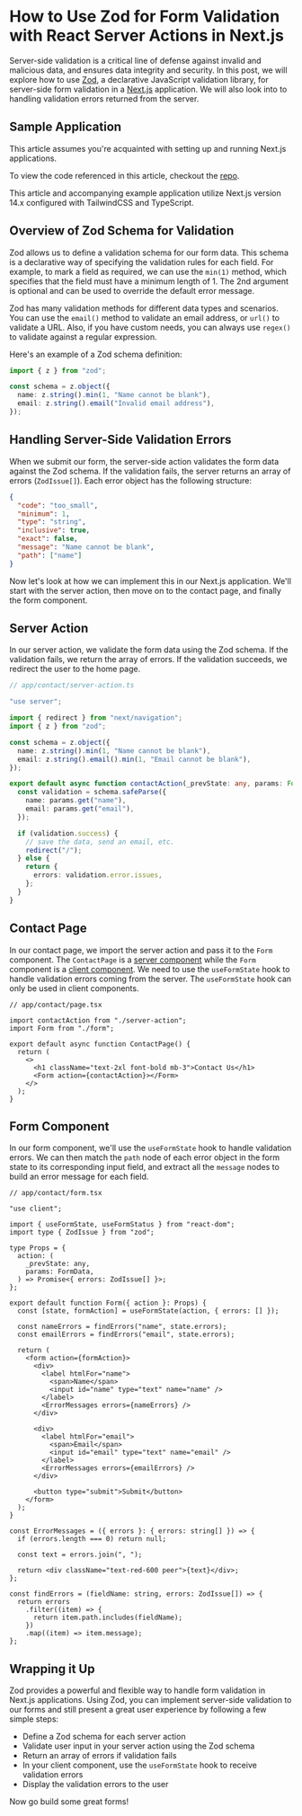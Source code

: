 # How to Use Zod for Form Validation with React Server Actions in Next.js

Server-side validation is a critical line of defense against invalid and malicious data, and ensures data integrity and security. In this post, we will explore how to use [Zod](https://zod.dev/), a declarative JavaScript validation library, for server-side form validation in a [Next.js](https://nextjs.org/) application. We will also look into to handling validation errors returned from the server.

## Sample Application

This article assumes you're acquainted with setting up and running Next.js applications.

To view the code referenced in this article, checkout the [repo](https://github.com/CodingZeal/nextjs-server-action-validation).

This article and accompanying example application utilize Next.js version 14.x configured with TailwindCSS and TypeScript.

## Overview of Zod Schema for Validation

Zod allows us to define a validation schema for our form data. This schema is a declarative way of specifying the validation rules for each field. For example, to mark a field as required, we can use the `min(1)` method, which specifies that the field must have a minimum length of 1. The 2nd argument is optional and can be used to override the default error message.

Zod has many validation methods for different data types and scenarios. You can use the `email()` method to validate an email address, or `url()` to validate a URL. Also, if you have custom needs, you can always use `regex()` to validate against a regular expression.

Here's an example of a Zod schema definition:

```ts
import { z } from "zod";

const schema = z.object({
  name: z.string().min(1, "Name cannot be blank"),
  email: z.string().email("Invalid email address"),
});
```

## Handling Server-Side Validation Errors

When we submit our form, the server-side action validates the form data against the Zod schema. If the validation fails, the server returns an array of errors (`ZodIssue[]`). Each error object has the following structure:

```json
{
  "code": "too_small",
  "minimum": 1,
  "type": "string",
  "inclusive": true,
  "exact": false,
  "message": "Name cannot be blank",
  "path": ["name"]
}
```

Now let's look at how we can implement this in our Next.js application. We'll start with the server action, then move on to the contact page, and finally the form component.

## Server Action

In our server action, we validate the form data using the Zod schema. If the validation fails, we return the array of errors. If the validation succeeds, we redirect the user to the home page.

```ts
// app/contact/server-action.ts

"use server";

import { redirect } from "next/navigation";
import { z } from "zod";

const schema = z.object({
  name: z.string().min(1, "Name cannot be blank"),
  email: z.string().email().min(1, "Email cannot be blank"),
});

export default async function contactAction(_prevState: any, params: FormData) {
  const validation = schema.safeParse({
    name: params.get("name"),
    email: params.get("email"),
  });

  if (validation.success) {
    // save the data, send an email, etc.
    redirect("/");
  } else {
    return {
      errors: validation.error.issues,
    };
  }
}
```

## Contact Page

In our contact page, we import the server action and pass it to the `Form` component. The `ContactPage` is a [server component](https://nextjs.org/docs/app/building-your-application/rendering/server-components) while the `Form` component is a [client component](https://nextjs.org/docs/app/building-your-application/rendering/client-components). We need to use the `useFormState` hook to handle validation errors coming from the server. The `useFormState` hook can only be used in client components.

```tsx
// app/contact/page.tsx

import contactAction from "./server-action";
import Form from "./form";

export default async function ContactPage() {
  return (
    <>
      <h1 className="text-2xl font-bold mb-3">Contact Us</h1>
      <Form action={contactAction}></Form>
    </>
  );
}
```

## Form Component

In our form component, we'll use the `useFormState` hook to handle validation errors. We can then match the `path` node of each error object in the form state to its corresponding input field, and extract all the `message` nodes to build an error message for each field.

```tsx
// app/contact/form.tsx

"use client";

import { useFormState, useFormStatus } from "react-dom";
import type { ZodIssue } from "zod";

type Props = {
  action: (
    _prevState: any,
    params: FormData,
  ) => Promise<{ errors: ZodIssue[] }>;
};

export default function Form({ action }: Props) {
  const [state, formAction] = useFormState(action, { errors: [] });

  const nameErrors = findErrors("name", state.errors);
  const emailErrors = findErrors("email", state.errors);

  return (
    <form action={formAction}>
      <div>
        <label htmlFor="name">
          <span>Name</span>
          <input id="name" type="text" name="name" />
        </label>
        <ErrorMessages errors={nameErrors} />
      </div>

      <div>
        <label htmlFor="email">
          <span>Email</span>
          <input id="email" type="text" name="email" />
        </label>
        <ErrorMessages errors={emailErrors} />
      </div>

      <button type="submit">Submit</button>
    </form>
  );
}

const ErrorMessages = ({ errors }: { errors: string[] }) => {
  if (errors.length === 0) return null;

  const text = errors.join(", ");

  return <div className="text-red-600 peer">{text}</div>;
};

const findErrors = (fieldName: string, errors: ZodIssue[]) => {
  return errors
    .filter((item) => {
      return item.path.includes(fieldName);
    })
    .map((item) => item.message);
};
```

## Wrapping it Up

Zod provides a powerful and flexible way to handle form validation in Next.js applications. Using Zod, you can implement server-side validation to our forms and still present a great user experience by following a few simple steps:

- Define a Zod schema for each server action
- Validate user input in your server action using the Zod schema
- Return an array of errors if validation fails
- In your client component, use the `useFormState` hook to receive validation errors
- Display the validation errors to the user

Now go build some great forms!
